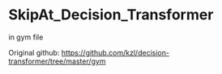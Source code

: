 # SkipAt_Decision_Transformer


in gym file


Original github: https://github.com/kzl/decision-transformer/tree/master/gym
